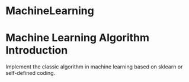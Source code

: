 # MachineLearning
  Machine Learning Algorithm 
Introduction
============
Implement the classic algorithm in machine learning based on sklearn or self-defined coding.
